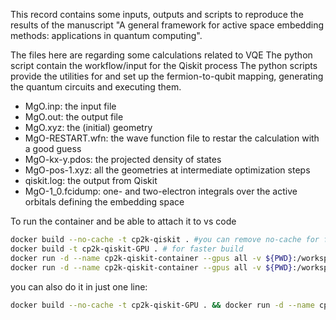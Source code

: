 This record contains some inputs, outputs and scripts to reproduce the results of the manuscript "A general framework for active space embedding methods: applications in quantum computing".

The files here are regarding some calculations related to VQE
The python script contain the workflow/input for the Qiskit process 
The python scripts provide the utilities for and set up the fermion-to-qubit mapping, generating the quantum circuits and executing them.

- MgO.inp: the input file
- MgO.out: the output file
- MgO.xyz: the (initial) geometry
- MgO-RESTART.wfn: the wave function file to restar the calculation with a good guess
- MgO-kx-y.pdos: the projected density of states
- MgO-pos-1.xyz: all the geometries at intermediate optimization steps
- qiskit.log: the output from Qiskit
- MgO-1_0.fcidump: one- and two-electron integrals over the active orbitals defining the embedding space


To run the container and be able to attach it to vs code
```sh
docker build --no-cache -t cp2k-qiskit . #you can remove no-cache for faster execution
docker build -t cp2k-qiskit-GPU . # for faster build
docker run -d --name cp2k-qiskit-container --gpus all -v ${PWD}:/workspace cp2k-qiskit ./run_experiment.sh
docker run -d --name cp2k-qiskit-container --gpus all -v ${PWD}:/workspace cp2k-qiskit #if you want to attach it to vs code
```

you can also do it in just one line:
```sh
docker build --no-cache -t cp2k-qiskit-GPU . && docker run -d --name cp2k-qiskit-gpu-container --gpus all -v ${PWD}:/workspace cp2k-qiskit
```